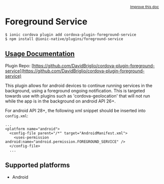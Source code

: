 <a style="float:right;font-size:12px;" href="http://github.com/danielsogl/awesome-cordova-plugins/edit/master/src/@awesome-cordova-plugins/plugins/foreground-service/index.ts#L1">
  Improve this doc
</a>

# Foreground Service

```
$ ionic cordova plugin add cordova-plugin-foreground-service
$ npm install @ionic-native/plugins/foreground-service
```

## [Usage Documentation](https://ionicframework.com/docs/native/foreground-service/)

Plugin Repo: [https://github.com/DavidBriglio/cordova-plugin-foreground-service](https://github.com/DavidBriglio/cordova-plugin-foreground-service)

This plugin allows for android devices to continue running services in the background, using a
foreground ongoing notification. This is targeted towards use with plugins such as
'cordova-geolocation' that will not run while the app is in the background on android API 26+.

For android API 28+, the following xml snippet should be inserted into `config.xml`:

```
...
<platform name="android">
  <config-file parent="/*" target="AndroidManifest.xml">
    <uses-permission android:name="android.permission.FOREGROUND_SERVICE" />
  </config-file>
  ...
```

## Supported platforms

- Android
